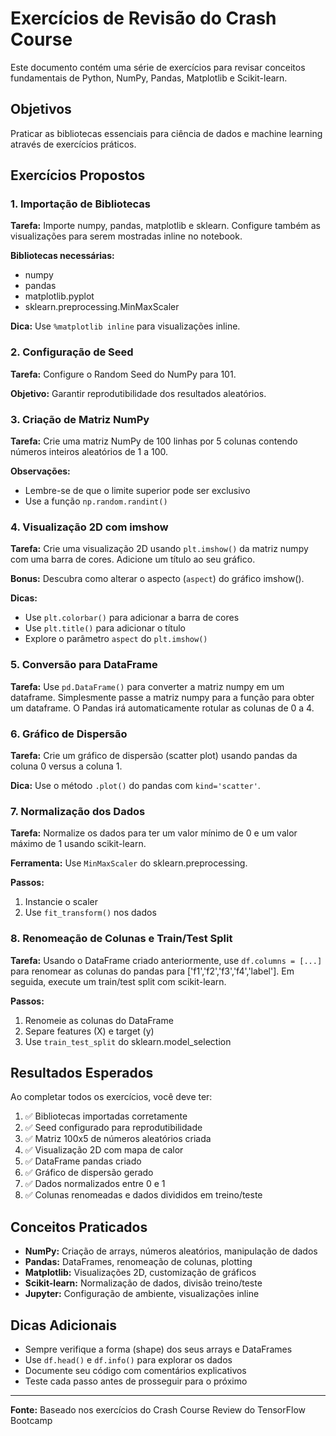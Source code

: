 # Exercícios de Revisão do Crash Course

Este documento contém uma série de exercícios para revisar conceitos fundamentais de Python, NumPy, Pandas, Matplotlib e Scikit-learn.

## Objetivos
Praticar as bibliotecas essenciais para ciência de dados e machine learning através de exercícios práticos.

## Exercícios Propostos

### 1. Importação de Bibliotecas
**Tarefa:** Importe numpy, pandas, matplotlib e sklearn. Configure também as visualizações para serem mostradas inline no notebook.

**Bibliotecas necessárias:**
- numpy
- pandas 
- matplotlib.pyplot
- sklearn.preprocessing.MinMaxScaler

**Dica:** Use `%matplotlib inline` para visualizações inline.

### 2. Configuração de Seed
**Tarefa:** Configure o Random Seed do NumPy para 101.

**Objetivo:** Garantir reprodutibilidade dos resultados aleatórios.

### 3. Criação de Matriz NumPy
**Tarefa:** Crie uma matriz NumPy de 100 linhas por 5 colunas contendo números inteiros aleatórios de 1 a 100.

**Observações:**
- Lembre-se de que o limite superior pode ser exclusivo
- Use a função `np.random.randint()`

### 4. Visualização 2D com imshow
**Tarefa:** Crie uma visualização 2D usando `plt.imshow()` da matriz numpy com uma barra de cores. Adicione um título ao seu gráfico.

**Bonus:** Descubra como alterar o aspecto (`aspect`) do gráfico imshow().

**Dicas:**
- Use `plt.colorbar()` para adicionar a barra de cores
- Use `plt.title()` para adicionar o título
- Explore o parâmetro `aspect` do `plt.imshow()`

### 5. Conversão para DataFrame
**Tarefa:** Use `pd.DataFrame()` para converter a matriz numpy em um dataframe. Simplesmente passe a matriz numpy para a função para obter um dataframe. O Pandas irá automaticamente rotular as colunas de 0 a 4.

### 6. Gráfico de Dispersão
**Tarefa:** Crie um gráfico de dispersão (scatter plot) usando pandas da coluna 0 versus a coluna 1.

**Dica:** Use o método `.plot()` do pandas com `kind='scatter'`.

### 7. Normalização dos Dados
**Tarefa:** Normalize os dados para ter um valor mínimo de 0 e um valor máximo de 1 usando scikit-learn.

**Ferramenta:** Use `MinMaxScaler` do sklearn.preprocessing.

**Passos:**
1. Instancie o scaler
2. Use `fit_transform()` nos dados

### 8. Renomeação de Colunas e Train/Test Split
**Tarefa:** Usando o DataFrame criado anteriormente, use `df.columns = [...]` para renomear as colunas do pandas para ['f1','f2','f3','f4','label']. Em seguida, execute um train/test split com scikit-learn.

**Passos:**
1. Renomeie as colunas do DataFrame
2. Separe features (X) e target (y)
3. Use `train_test_split` do sklearn.model_selection

## Resultados Esperados

Ao completar todos os exercícios, você deve ter:

1. ✅ Bibliotecas importadas corretamente
2. ✅ Seed configurado para reprodutibilidade
3. ✅ Matriz 100x5 de números aleatórios criada
4. ✅ Visualização 2D com mapa de calor
5. ✅ DataFrame pandas criado
6. ✅ Gráfico de dispersão gerado
7. ✅ Dados normalizados entre 0 e 1
8. ✅ Colunas renomeadas e dados divididos em treino/teste

## Conceitos Praticados

- **NumPy:** Criação de arrays, números aleatórios, manipulação de dados
- **Pandas:** DataFrames, renomeação de colunas, plotting
- **Matplotlib:** Visualizações 2D, customização de gráficos
- **Scikit-learn:** Normalização de dados, divisão treino/teste
- **Jupyter:** Configuração de ambiente, visualizações inline

## Dicas Adicionais

- Sempre verifique a forma (shape) dos seus arrays e DataFrames
- Use `df.head()` e `df.info()` para explorar os dados
- Documente seu código com comentários explicativos
- Teste cada passo antes de prosseguir para o próximo

---

**Fonte:** Baseado nos exercícios do Crash Course Review do TensorFlow Bootcamp 